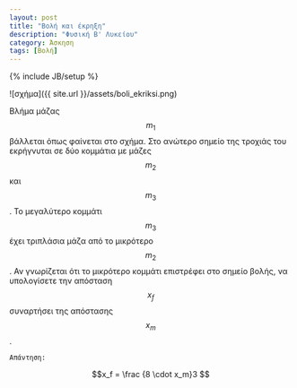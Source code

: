 ```yaml
---
layout: post
title: "Βολή και έκρηξη"
description: "Φυσική B' Λυκείου"
category: Άσκηση
tags: [Βολή]
---
```

{% include JB/setup %}

![σχήμα]({{ site.url }}/assets/boli_ekriksi.png) 


Βλήμα μάζας $$m_1$$ βάλλεται όπως φαίνεται στο σχήμα. Στο ανώτερο σημείο της τροχιάς του εκρήγνυται σε δύο κομμάτια με μάζες $$m_2$$ και $$m_3$$. Το μεγαλύτερο κομμάτι $$m_3$$ έχει τριπλάσια μάζα από το μικρότερο $$m_2$$. Αν γνωρίζεται ότι το μικρότερο κομμάτι επιστρέφει στο σημείο βολής, να υπολογίσετε την απόσταση $$x_f$$ συναρτήσει της απόστασης $$x_m$$.  


`Απάντηση:`

$$x_f =  \frac {8 \cdot x_m}3  $$